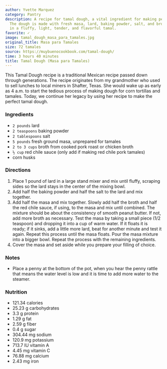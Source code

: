 ```yaml
---
author: Yvette Marquez
category: Pantry
description: A recipe for tamal dough, a vital ingredient for making perfect tamales.
  The dough is made with fresh masa, lard, baking powder, salt, and broth, resulting
  in a fluffy, light, tender, and flavorful tamal.
favorite: ✓
image: tamal_dough_masa_para_tamales.jpg
original_title: Masa para Tamales
size: 72 tamales
source: https://muybuenocookbook.com/tamal-dough/
time: 3 hours 40 minutes
title: Tamal Dough (Masa para Tamales)
---
```

This Tamal Dough recipe is a traditional Mexican recipe passed down through generations. The recipe originates from my grandmother who used to sell lunches to local miners in Shafter, Texas. She would wake up as early as 4 a.m. to start the tedious process of making dough for corn tortillas and tamales. Today, we continue her legacy by using her recipe to make the perfect tamal dough.

### Ingredients

* `2 pounds` lard
* `2 teaspoons` baking powder
* `2 tablespoons` salt
* `5 pounds` fresh ground masa, unprepared for tamales
* `2 to 3 cups` broth from cooked pork roast or chicken broth
* `½ cup` red chile sauce (only add if making red chile pork tamales)
* corn husks

### Directions

1. Place 1 pound of lard in a large stand mixer and mix until fluffy, scraping sides so the lard stays in the center of the mixing bowl.
2. Add half the baking powder and half the salt to the lard and mix together.
3. Add half the masa and mix together. Slowly add half the broth and half the red chile sauce, if using, to the masa and mix until combined. The mixture should be about the consistency of smooth peanut butter. If not, add more broth as necessary. Test the masa by taking a small piece (1/2 teaspoon) and dropping it into a cup of warm water. If it floats it is ready; if it sinks, add a little more lard, beat for another minute and test it again. Repeat this process until the masa floats. Pour the masa mixture into a bigger bowl. Repeat the process with the remaining ingredients.
4. Cover the masa and set aside while you prepare your filling of choice.

### Notes

- Place a penny at the bottom of the pot, when you hear the penny rattle that means the water level is low and it is time to add more water to the steamer.

### Nutrition

* 121.34 calories
* 25.23 g carbohydrates
* 3.3 g protein
* 1.29 g fat
* 2.59 g fiber
* 0.4 g sugar
* 304.44 mg sodium
* 120.9 mg potassium
* 713.7 IU vitamin A
* 4.45 mg vitamin C
* 76.88 mg calcium
* 2.43 mg iron